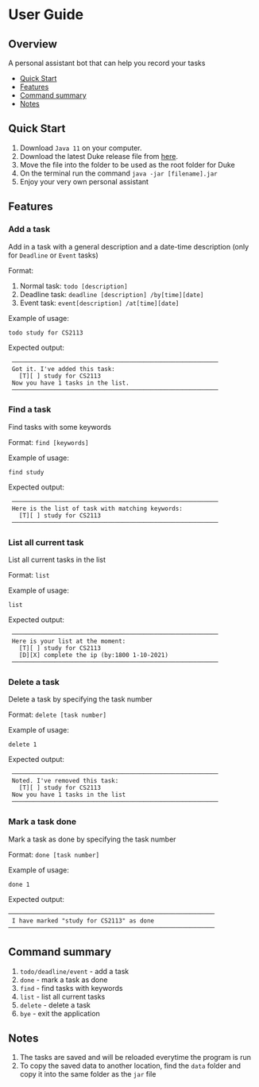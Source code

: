 # User Guide

## Overview
A personal assistant bot that can help you record your tasks
* [Quick Start](#Quick-Start)
* [Features](#Features)
* [Command summary](#Command-summary)
* [Notes](#Notes)

## Quick Start

1. Download `Java 11` on your computer.
2. Download the latest Duke release file from [here](https://github.com/jushg/ip/releases).
3. Move the file into the folder to be used as the root folder for Duke
4. On the terminal run the command `java -jar [filename].jar`
5. Enjoy your very own personal assistant
## Features 

### Add a task 
Add in a task with a general description and a date-time description (only for `Deadline` or `Event` tasks)

Format:
1. Normal task: `todo [description]`
2. Deadline task: `deadline [description] /by[time][date]`
3. Event task: `event[description] /at[time][date]`

Example of usage:

```
todo study for CS2113
```

Expected output:

```
 ──────────────────────────────────────────────────────────
 Got it. I've added this task:
   [T][ ] study for CS2113
 Now you have 1 tasks in the list.
 ──────────────────────────────────────────────────────────
```
### Find a task

Find tasks with some keywords

Format: `find [keywords]`

Example of usage:

```
find study
```

Expected output:

```
 ──────────────────────────────────────────────────────────
 Here is the list of task with matching keywords:
   [T][ ] study for CS2113
 ──────────────────────────────────────────────────────────
```
### List all current task
List all current tasks in the list

Format: `list`

Example of usage:

```
list
```

Expected output:

```
 ──────────────────────────────────────────────────────────
 Here is your list at the moment:
   [T][ ] study for CS2113
   [D][X] complete the ip (by:1800 1-10-2021)
 ──────────────────────────────────────────────────────────
```
### Delete a task
Delete a task by specifying the task number

Format: `delete [task number]`

Example of usage:

```
delete 1
```

Expected output:

```
 ──────────────────────────────────────────────────────────
 Noted. I've removed this task:
   [T][ ] study for CS2113
 Now you have 1 tasks in the list
 ──────────────────────────────────────────────────────────
```

### Mark a task done
Mark a task as done by specifying the task number

Format: `done [task number]`

Example of usage:

```
done 1
```

Expected output:

```
──────────────────────────────────────────────────────────
 I have marked "study for CS2113" as done
──────────────────────────────────────────────────────────
```
## Command summary

1. `todo/deadline/event` - add a task
2. `done` - mark a task as done
3. `find` - find tasks with keywords
4. `list` - list all current tasks
5. `delete` - delete a task
6. `bye` - exit the application

## Notes

1. The tasks are saved and will be reloaded everytime the program is run
2. To copy the saved data to another location, find the `data` folder and copy it into the same folder as the `jar` file